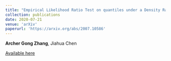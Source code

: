 ```yaml
--- 
title: "Empirical Likelihood Ratio Test on quantiles under a Density Ratio Model" 
collection: publications 
date: 2020-07-21
venue: 'arXiv'
paperurl: 'https://arxiv.org/abs/2007.10586' 
--- 
```


**Archer Gong Zhang**, Jiahua Chen

[Available here](https://arxiv.org/abs/2007.10586)
